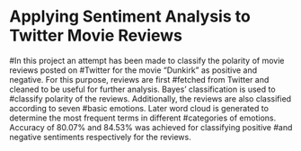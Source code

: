 # Applying Sentiment Analysis to Twitter Movie Reviews

#In this project an attempt has been made to classify the polarity of movie reviews posted on
#Twitter for the movie “Dunkirk” as positive and negative. For this purpose, reviews are first
#fetched from Twitter and cleaned to be useful for further analysis. Bayes’ classification is used to
#classify polarity of the reviews. Additionally, the reviews are also classified according to seven
#basic emotions. Later word cloud is generated to determine the most frequent terms in different
#categories of emotions. Accuracy of 80.07% and 84.53% was achieved for classifying positive
#and negative sentiments respectively for the reviews.
